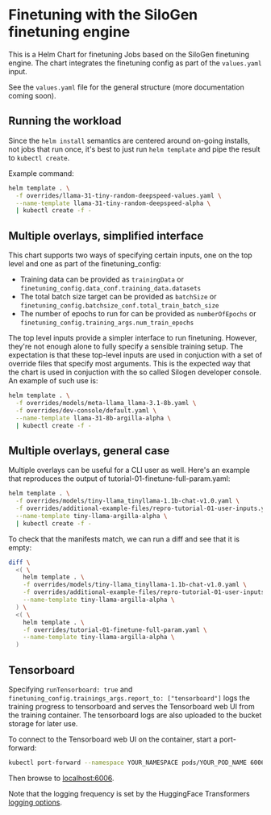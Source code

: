 # Finetuning with the SiloGen finetuning engine

This is a Helm Chart for finetuning Jobs based on the SiloGen finetuning engine.
The chart integrates the finetuning config as part of the `values.yaml` input.

See the `values.yaml` file for the general structure (more documentation coming soon).

## Running the workload
Since the `helm install` semantics are centered around on-going installs, not jobs that run once,
it's best to just run `helm template` and pipe the result to `kubectl create`.

Example command:
```bash
helm template . \
  -f overrides/llama-31-tiny-random-deepspeed-values.yaml \
  --name-template llama-31-tiny-random-deepspeed-alpha \
  | kubectl create -f -
```

## Multiple overlays, simplified interface

This chart supports two ways of specifying certain inputs, one on the top level and one as part of the finetuning_config:
- Training data can be provided as `trainingData` or `finetuning_config.data_conf.training_data.datasets`
- The total batch size target can be provided as `batchSize` or `finetuning_config.batchsize_conf.total_train_batch_size`
- The number of epochs to run for can be provided as `numberOfEpochs` or `finetuning_config.training_args.num_train_epochs`

The top level inputs provide a simpler interface to run finetuning. However, they're not enough alone to fully specify a sensible training setup.
The expectation is that these top-level inputs are used in conjuction with a set of override files that specify most arguments. This is the expected
way that the chart is used in conjuction with the so called Silogen developer console.
An example of such use is:
```bash
helm template . \
  -f overrides/models/meta-llama_llama-3.1-8b.yaml \
  -f overrides/dev-console/default.yaml \
  --name-template llama-31-8b-argilla-alpha \
  | kubectl create -f -
```


## Multiple overlays, general case
Multiple overlays can be useful for a CLI user as well.
Here's an example that reproduces the output of tutorial-01-finetune-full-param.yaml:
```bash
helm template . \
  -f overrides/models/tiny-llama_tinyllama-1.1b-chat-v1.0.yaml \
  -f overrides/additional-example-files/repro-tutorial-01-user-inputs.yaml \
  --name-template tiny-llama-argilla-alpha \
  | kubectl create -f -
```
To check that the manifests match, we can run a diff and see that it is empty:
```bash
diff \
  <( \
    helm template . \
    -f overrides/models/tiny-llama_tinyllama-1.1b-chat-v1.0.yaml \
    -f overrides/additional-example-files/repro-tutorial-01-user-inputs.yaml \
    --name-template tiny-llama-argilla-alpha \
  ) \
  <( \
    helm template . \
    -f overrides/tutorial-01-finetune-full-param.yaml \
    --name-template tiny-llama-argilla-alpha \
  )
```

## Tensorboard
Specifying `runTensorboard: true` and `finetuning_config.trainings_args.report_to: ["tensorboard"]` logs the training progress to tensorboard and serves the Tensorboard web UI from the training container.
The tensorboard logs are also uploaded to the bucket storage for later use.

To connect to the Tensorboard web UI on the container, start a port-forward:
```bash
kubectl port-forward --namespace YOUR_NAMESPACE pods/YOUR_POD_NAME 6006:6006
```
Then browse to [localhost:6006](localhost:6006).

Note that the logging frequency is set by the HuggingFace Transformers [logging options](https://huggingface.co/docs/transformers/main/en/main_classes/trainer#transformers.TrainingArguments.logging_strategy).
